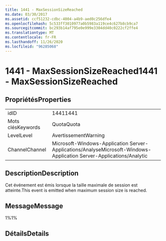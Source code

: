 ```yaml
---
title: 1441 - MaxSessionSizeReached
ms.date: 03/30/2017
ms.assetid: ccf51232-cdbc-4004-a4b9-aed0c256dfe4
ms.openlocfilehash: 5c533ff3010977a0b5983a119ce4c627b8cb9ca7
ms.sourcegitcommit: bc293b14af795e0e999e3304dd40c0222cf2ffe4
ms.translationtype: MT
ms.contentlocale: fr-FR
ms.lasthandoff: 11/26/2020
ms.locfileid: "96285068"
---
```

# <a name="1441---maxsessionsizereached"></a><span data-ttu-id="ef236-102">1441 - MaxSessionSizeReached</span><span class="sxs-lookup"><span data-stu-id="ef236-102">1441 - MaxSessionSizeReached</span></span>

## <a name="properties"></a><span data-ttu-id="ef236-103">Propriétés</span><span class="sxs-lookup"><span data-stu-id="ef236-103">Properties</span></span>  
  
|||  
|-|-|  
|<span data-ttu-id="ef236-104">id</span><span class="sxs-lookup"><span data-stu-id="ef236-104">ID</span></span>|<span data-ttu-id="ef236-105">1441</span><span class="sxs-lookup"><span data-stu-id="ef236-105">1441</span></span>|  
|<span data-ttu-id="ef236-106">Mots clés</span><span class="sxs-lookup"><span data-stu-id="ef236-106">Keywords</span></span>|<span data-ttu-id="ef236-107">Quota</span><span class="sxs-lookup"><span data-stu-id="ef236-107">Quota</span></span>|  
|<span data-ttu-id="ef236-108">Level</span><span class="sxs-lookup"><span data-stu-id="ef236-108">Level</span></span>|<span data-ttu-id="ef236-109">Avertissement</span><span class="sxs-lookup"><span data-stu-id="ef236-109">Warning</span></span>|  
|<span data-ttu-id="ef236-110">Channel</span><span class="sxs-lookup"><span data-stu-id="ef236-110">Channel</span></span>|<span data-ttu-id="ef236-111">Microsoft-Windows-Application Server-Applications/Analyse</span><span class="sxs-lookup"><span data-stu-id="ef236-111">Microsoft-Windows-Application Server-Applications/Analytic</span></span>|  
  
## <a name="description"></a><span data-ttu-id="ef236-112">Description</span><span class="sxs-lookup"><span data-stu-id="ef236-112">Description</span></span>  

 <span data-ttu-id="ef236-113">Cet événement est émis lorsque la taille maximale de session est atteinte.</span><span class="sxs-lookup"><span data-stu-id="ef236-113">This event is emitted when maximum session size is reached.</span></span>  
  
## <a name="message"></a><span data-ttu-id="ef236-114">Message</span><span class="sxs-lookup"><span data-stu-id="ef236-114">Message</span></span>  

 <span data-ttu-id="ef236-115">1%</span><span class="sxs-lookup"><span data-stu-id="ef236-115">1%</span></span>  
  
## <a name="details"></a><span data-ttu-id="ef236-116">Détails</span><span class="sxs-lookup"><span data-stu-id="ef236-116">Details</span></span>
